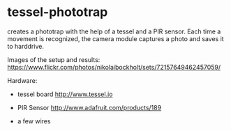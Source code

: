 tessel-phototrap
================

creates a phototrap with the help of a tessel and a PIR sensor.
Each time a movement is recognized, the camera module captures a photo and saves it to harddrive.

Images of the setup and results:
https://www.flickr.com/photos/nikolaibockholt/sets/72157649462457059/

Hardware:
- tessel board
http://www.tessel.io

- PIR Sensor
http://www.adafruit.com/products/189

- a few wires
